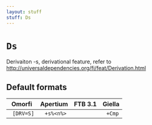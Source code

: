```yaml
---
layout: stuff
stuff: Ds
---
```

# ` Ds `

Derivaiton -s, derivational feature, refer to http://universaldependencies.org/fi/feat/Derivation.html

## Default formats
| Omorfi | Apertium | FTB 3.1 | Giella |
|:------:|:--------:|:-------:|:------:|
| ` [DRV=S]` | ` +s%<n%>` | ` ` | ` +Cmp`  |

